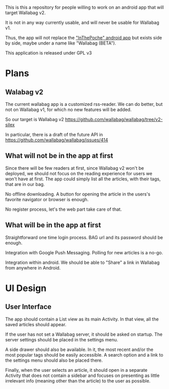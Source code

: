 This is this a repository for people willing to work on an android app that will target Wallabag v2.

It is not in any way currently usable, and will never be usable for Wallabag v1. 

Thus, the app will not replace the ["InThePoche" android app](https://play.google.com/store/apps/details?id=fr.gaulupeau.apps.InThePoche) but exists side by side, maybe under a name like "Wallabag (BETA").

This application is released under GPL v3


# Plans

## Walabag v2

The current wallabag app is a customized rss-reader. 
We can do better, but not on Wallabag v1, for which no new features will be added.

So our target is Wallabag v2 https://github.com/wallabag/wallabag/tree/v2-silex

In particular, there is a draft of the future API in https://github.com/wallabag/wallabag/issues/414


## What will not be in the app at first

Since there will be few readers at first, since Wallabag v2 won't be deployed, we should not focus on the reading experience for users we won't have at first. The app could simply list all the articles, with their tags, that are in our bag.

No offline downloading. A button for opening the article in the users's favorite navigator or browser is enough.

No register process, let's the web part take care of that.


## What will be in the app at first

Straightforward one time login process. BAG url and its password should be enough. 

Integration with Google Push Messaging. Polling for new articles is a no-go.

Integration within android. We should be able to "Share" a link in Wallabag from anywhere in Android.

# UI Design

## User Interface

The app should contain a List view as its main Activity. In that view, all the saved articles should appear.

If the user has not set a Wallabag server, it should be asked on startup. The server settings should be placed in the settings menu.

A side drawer should also be available. In it, the most recent and/or the most popular tags should be easily accessible. A search option and a link to the settings menu should also be placed there.

Finally, when the user selects an article, it should open in a separate Activity that does not contain a sidebar and focuses on presenting as little irrelevant info (meaning other than the article) to the user as possible.
